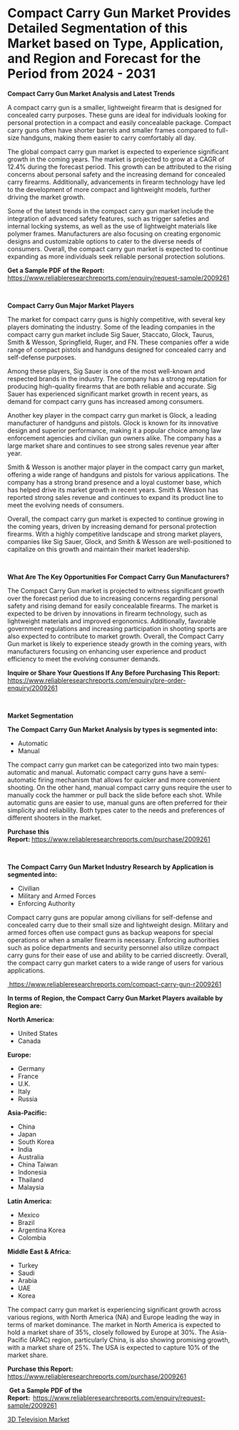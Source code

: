 <p><h1>Compact Carry Gun Market Provides Detailed Segmentation of this Market based on Type, Application, and Region and Forecast for the Period from 2024 - 2031</h1></p><p><strong>Compact Carry Gun Market Analysis and Latest Trends</strong></p>
<p><p>A compact carry gun is a smaller, lightweight firearm that is designed for concealed carry purposes. These guns are ideal for individuals looking for personal protection in a compact and easily concealable package. Compact carry guns often have shorter barrels and smaller frames compared to full-size handguns, making them easier to carry comfortably all day.</p><p>The global compact carry gun market is expected to experience significant growth in the coming years. The market is projected to grow at a CAGR of 12.4% during the forecast period. This growth can be attributed to the rising concerns about personal safety and the increasing demand for concealed carry firearms. Additionally, advancements in firearm technology have led to the development of more compact and lightweight models, further driving the market growth.</p><p>Some of the latest trends in the compact carry gun market include the integration of advanced safety features, such as trigger safeties and internal locking systems, as well as the use of lightweight materials like polymer frames. Manufacturers are also focusing on creating ergonomic designs and customizable options to cater to the diverse needs of consumers. Overall, the compact carry gun market is expected to continue expanding as more individuals seek reliable personal protection solutions.</p></p>
<p><strong>Get a Sample PDF of the Report:&nbsp;</strong> <a href="https://www.reliableresearchreports.com/enquiry/request-sample/2009261">https://www.reliableresearchreports.com/enquiry/request-sample/2009261</a></p>
<p>&nbsp;</p>
<p><strong>Compact Carry Gun Major Market Players</strong></p>
<p><p>The market for compact carry guns is highly competitive, with several key players dominating the industry. Some of the leading companies in the compact carry gun market include Sig Sauer, Staccato, Glock, Taurus, Smith & Wesson, Springfield, Ruger, and FN. These companies offer a wide range of compact pistols and handguns designed for concealed carry and self-defense purposes.</p><p>Among these players, Sig Sauer is one of the most well-known and respected brands in the industry. The company has a strong reputation for producing high-quality firearms that are both reliable and accurate. Sig Sauer has experienced significant market growth in recent years, as demand for compact carry guns has increased among consumers.</p><p>Another key player in the compact carry gun market is Glock, a leading manufacturer of handguns and pistols. Glock is known for its innovative design and superior performance, making it a popular choice among law enforcement agencies and civilian gun owners alike. The company has a large market share and continues to see strong sales revenue year after year.</p><p>Smith & Wesson is another major player in the compact carry gun market, offering a wide range of handguns and pistols for various applications. The company has a strong brand presence and a loyal customer base, which has helped drive its market growth in recent years. Smith & Wesson has reported strong sales revenue and continues to expand its product line to meet the evolving needs of consumers.</p><p>Overall, the compact carry gun market is expected to continue growing in the coming years, driven by increasing demand for personal protection firearms. With a highly competitive landscape and strong market players, companies like Sig Sauer, Glock, and Smith & Wesson are well-positioned to capitalize on this growth and maintain their market leadership.</p></p>
<p>&nbsp;</p>
<p><strong>What Are The Key Opportunities For Compact Carry Gun Manufacturers?</strong></p>
<p><p>The Compact Carry Gun market is projected to witness significant growth over the forecast period due to increasing concerns regarding personal safety and rising demand for easily concealable firearms. The market is expected to be driven by innovations in firearm technology, such as lightweight materials and improved ergonomics. Additionally, favorable government regulations and increasing participation in shooting sports are also expected to contribute to market growth. Overall, the Compact Carry Gun market is likely to experience steady growth in the coming years, with manufacturers focusing on enhancing user experience and product efficiency to meet the evolving consumer demands.</p></p>
<p><strong>Inquire or Share Your Questions If Any Before Purchasing This Report:</strong> <a href="https://www.reliableresearchreports.com/enquiry/pre-order-enquiry/2009261">https://www.reliableresearchreports.com/enquiry/pre-order-enquiry/2009261</a></p>
<p>&nbsp;</p>
<p><strong>Market Segmentation</strong></p>
<p><strong>The Compact Carry Gun Market Analysis by types is segmented into:</strong></p>
<p><ul><li>Automatic</li><li>Manual</li></ul></p>
<p><p>The compact carry gun market can be categorized into two main types: automatic and manual. Automatic compact carry guns have a semi-automatic firing mechanism that allows for quicker and more convenient shooting. On the other hand, manual compact carry guns require the user to manually cock the hammer or pull back the slide before each shot. While automatic guns are easier to use, manual guns are often preferred for their simplicity and reliability. Both types cater to the needs and preferences of different shooters in the market.</p></p>
<p><strong>Purchase this Report:&nbsp;</strong><a href="https://www.reliableresearchreports.com/purchase/2009261">https://www.reliableresearchreports.com/purchase/2009261</a></p>
<p>&nbsp;</p>
<p><strong>The Compact Carry Gun Market Industry Research by Application is segmented into:</strong></p>
<p><ul><li>Civilian</li><li>Military and Armed Forces</li><li>Enforcing Authority</li></ul></p>
<p><p>Compact carry guns are popular among civilians for self-defense and concealed carry due to their small size and lightweight design. Military and armed forces often use compact guns as backup weapons for special operations or when a smaller firearm is necessary. Enforcing authorities such as police departments and security personnel also utilize compact carry guns for their ease of use and ability to be carried discreetly. Overall, the compact carry gun market caters to a wide range of users for various applications.</p></p>
<p><a href="https://www.reliableresearchreports.com/compact-carry-gun-r2009261">&nbsp;https://www.reliableresearchreports.com/compact-carry-gun-r2009261</a></p>
<p><strong>In terms of Region, the Compact Carry Gun Market Players available by Region are:</strong></p>
<p>
    <p> <strong> North America: </strong>
        <ul>
            <li>United States</li>
            <li>Canada</li>
        </ul>
        </p> 
    <p> <strong> Europe: </strong>
        <ul>
            <li>Germany</li>
            <li>France</li>
            <li>U.K.</li>
            <li>Italy</li>
            <li>Russia</li>
        </ul>
        </p> 
    <p> <strong> Asia-Pacific: </strong>
        <ul>
            <li>China</li>
            <li>Japan</li>
            <li>South Korea</li>
            <li>India</li>
            <li>Australia</li>
            <li>China Taiwan</li>
            <li>Indonesia</li>
            <li>Thailand</li>
            <li>Malaysia</li>
        </ul>
        </p> 
    <p> <strong> Latin America: </strong>
        <ul>
            <li>Mexico</li>
            <li>Brazil</li>
            <li>Argentina Korea</li>
            <li>Colombia</li>
        </ul>
        </p> 
    <p> <strong> Middle East & Africa: </strong>
        <ul>
            <li>Turkey</li>
            <li>Saudi</li>
            <li>Arabia</li>
            <li>UAE</li>
            <li>Korea</li>
        </ul>
    </p>
    </p>
<p><p>The compact carry gun market is experiencing significant growth across various regions, with North America (NA) and Europe leading the way in terms of market dominance. The market in North America is expected to hold a market share of 35%, closely followed by Europe at 30%. The Asia-Pacific (APAC) region, particularly China, is also showing promising growth, with a market share of 25%. The USA is expected to capture 10% of the market share.</p></p>
<p><strong>Purchase this Report: </strong><a href="https://www.reliableresearchreports.com/purchase/2009261">https://www.reliableresearchreports.com/purchase/2009261</a></p>
<p>&nbsp;<strong>Get a Sample PDF of the Report:&nbsp;&nbsp;</strong><a href="https://www.reliableresearchreports.com/enquiry/request-sample/2009261">https://www.reliableresearchreports.com/enquiry/request-sample/2009261</a></p>
<p><strong></strong></p>
<p><p><a href="https://github.com/Birdieynch/Market-Research-Report-List-1/blob/main/3d-television-market.md">3D Television Market</a></p></p>